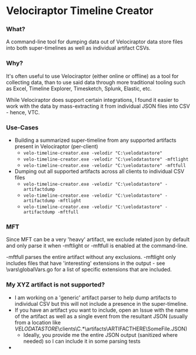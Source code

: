 # Velociraptor Timeline Creator

### What?

A command-line tool for dumping data out of Velociraptor data store files into both super-timelines as well as individual artifact CSVs.

### Why?

It's often useful to use Velociraptor (either online or offline) as a tool for collecting data, than to use said data through more traditional tooling such as Excel, Timeline Explorer, Timesketch, Splunk, Elastic, etc.

While Velociraptor does support certain integrations, I found it easier to work with the data by mass-extracting it from individual JSON files into CSV - hence, VTC.

### Use-Cases
* Building a summarized super-timeline from any supported artifacts present in Velociraptor (per-client)
  * ```velo-timeline-creator.exe -velodir "C:\velodatastore"```
  * ```velo-timeline-creator.exe -velodir "C:\velodatastore" -mftlight```
  * ```velo-timeline-creator.exe -velodir "C:\velodatastore" -mftfull```
* Dumping out all supported artifacts across all clients to individual CSV files
  * ```velo-timeline-creator.exe -velodir "C:\velodatastore" -artifactdump```
  * ```velo-timeline-creator.exe -velodir "C:\velodatastore" -artifactdump -mftlight```
  * ```velo-timeline-creator.exe -velodir "C:\velodatastore" -artifactdump -mftfull```

### MFT 
Since MFT can be a very 'heavy' artifact, we exclude related json by default and only parse it when -mftlight or -mftfull is enabled at the command-line.

-mftfull parses the entire artifact without any exclusions.
-mftlight only includes files that have 'interesting' extensions in the output - see \vars\globalVars.go for a list of specific extensions that are included.


### My XYZ artifact is not supported?
* I am working on a 'generic' artifact parser to help dump  artifacts to individual CSV but this will not include a presence in the super-timeline.
* If you have an artifact you want to include, open an Issue with the name of the artifact as well as a single event from the resultant JSON (usually from a location like $VELODATASTORE$\clients\C.*\artifacts\ARTIFACTHERE\SomeFile.JSON)
  * Ideally, you provide me the entire JSON output (sanitized where needed) so I can include it in some parsing tests
* 